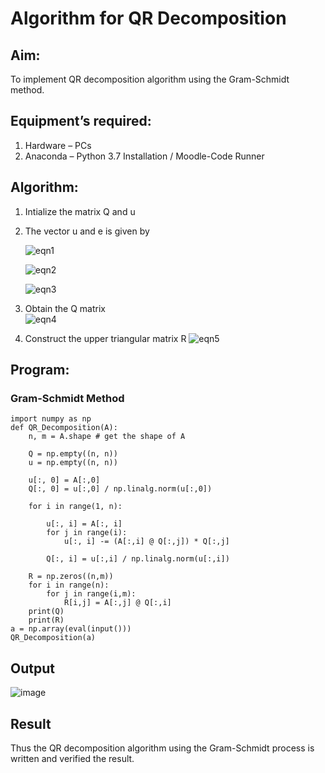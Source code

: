 # Algorithm for QR Decomposition
## Aim:
To implement QR decomposition algorithm using the Gram-Schmidt method.
## Equipment’s required:
1.	Hardware – PCs
2.	Anaconda – Python 3.7 Installation / Moodle-Code Runner
## Algorithm:
1.	Intialize the matrix Q and u
2.	The vector u and e is given by

    ![eqn1](./ex4.jpg)

    ![eqn2](./ex6.jpg)

    ![eqn3](./ex3.jpg)

3.	Obtain the Q matrix   
    ![eqn4](./ex1.jpg)
4.	Construct the upper triangular matrix R
    ![eqn5](./ex2.jpg)



## Program:
### Gram-Schmidt Method
```
import numpy as np
def QR_Decomposition(A):
    n, m = A.shape # get the shape of A

    Q = np.empty((n, n)) 
    u = np.empty((n, n)) 

    u[:, 0] = A[:,0]
    Q[:, 0] = u[:,0] / np.linalg.norm(u[:,0])

    for i in range(1, n):

        u[:, i] = A[:, i]
        for j in range(i):
            u[:, i] -= (A[:,i] @ Q[:,j]) * Q[:,j] 

        Q[:, i] = u[:,i] / np.linalg.norm(u[:,i]) 

    R = np.zeros((n,m))
    for i in range(n):
        for j in range(i,m):
            R[i,j] = A[:,j] @ Q[:,i]
    print(Q)
    print(R)
a = np.array(eval(input()))
QR_Decomposition(a)
```

## Output

![image](https://github.com/user-attachments/assets/276a18bb-f92e-481b-a046-5452f7bd4f64)



## Result
Thus the QR decomposition algorithm using the Gram-Schmidt process is written and verified the result.
